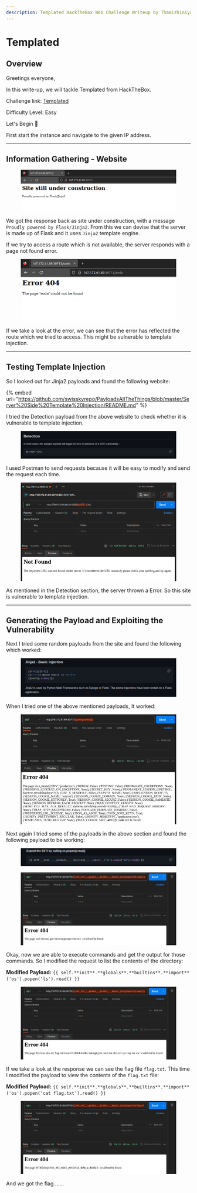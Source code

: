 ```yaml
---
description: Templated HackTheBox Web Challenge Writeup by Thamizhiniyan C S
---
```


# Templated

## Overview

Greetings everyone,

In this write-up, we will tackle Templated from HackTheBox.

Challenge link: [Templated](https://app.hackthebox.com/challenges/templated)

Difficulty Level: Easy

Let's Begin 🙌

First start the instance and navigate to the given IP address.

***

## Information Gathering - Website

<figure><img src="../../../.gitbook/assets/Untitled (1).png" alt=""><figcaption></figcaption></figure>

We got the response back as site under construction, with a message `Proudly powered by Flask/Jinja2`. From this we can devise that the server is made up of Flask and it uses `Jinja2` template engine.

If we try to access a route which is not available, the server responds with a page not found error.

<figure><img src="../../../.gitbook/assets/Untitled 1 (2).png" alt=""><figcaption></figcaption></figure>

If we take a look at the error, we can see that the error has reflected the route which we tried to access. This might be vulnerable to template injection.

***

## Testing Template Injection

So I looked out for Jinja2 payloads and found the following website:&#x20;

{% embed url="https://github.com/swisskyrepo/PayloadsAllTheThings/blob/master/Server%20Side%20Template%20Injection/README.md" %}

I tried the Detection payload from the above website to check whether it is vulnerable to template injection.

<figure><img src="../../../.gitbook/assets/Untitled 2 (1).png" alt=""><figcaption></figcaption></figure>

I used Postman to send requests because it will be easy to modify and send the request each time.

<figure><img src="../../../.gitbook/assets/Untitled 3 (1) (1).png" alt=""><figcaption></figcaption></figure>

As mentioned in the Detection section, the server thrown a Error. So this site is vulnerable to template injection.

***

## Generating the Payload and Exploiting the Vulnerability

Next I tried some random payloads from the site and found the following which worked:

<figure><img src="../../../.gitbook/assets/Untitled 4 (1) (1).png" alt=""><figcaption></figcaption></figure>

When I tried one of the above mentioned payloads, It worked:

<figure><img src="../../../.gitbook/assets/Untitled 5 (2).png" alt=""><figcaption></figcaption></figure>

Next again I tried some of the payloads in the above section and found the following payload to be working:

<figure><img src="../../../.gitbook/assets/Untitled 6 (2).png" alt=""><figcaption></figcaption></figure>

<figure><img src="../../../.gitbook/assets/Untitled 7 (2).png" alt=""><figcaption></figcaption></figure>

Okay, now we are able to execute commands and get the output for those commands. So I modified the request to list the contents of the directory:

**Modified Payload:** `{{ self.**init**.**globals**.**builtins**.**import**('os').popen('ls').read() }}`

<figure><img src="../../../.gitbook/assets/Untitled 8 (1).png" alt=""><figcaption></figcaption></figure>

If we take a look at the response we can see the flag file `flag.txt`. This time I modified the payload to view the contents of the `flag.txt` file:

**Modified Payload:** `{{ self.**init**.**globals**.**builtins**.**import**('os').popen('cat flag.txt').read() }}`

<figure><img src="../../../.gitbook/assets/Untitled 9 (1).png" alt=""><figcaption></figcaption></figure>

And we got the flag…….
